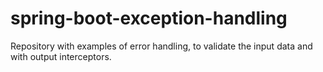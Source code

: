 # spring-boot-exception-handling
Repository with examples of error handling, to validate the input data and with output interceptors.
